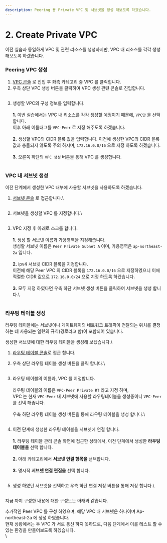 ```yaml
---
description: Peering 용 Private VPC 및 서브넷을 생성 해보도록 하겠습니다.
---
```


# 2. Create Private VPC

이전 실습과 동일하게 VPC 및 관련 리소스를 생성하지만, VPC 내 리소스를 각각 생성 해보도록 하겠습니다.

### Peering VPC 생성

1. [VPC 콘솔](https://ap-northeast-2.console.aws.amazon.com/vpcconsole/home?region=ap-northeast-2#vpcs:) 로 진입 후 좌측 카테고리 중 VPC 를 클릭힙니다.
2. 우측 상단 VPC 생성 버튼을 클릭하여 VPC 생성 관련 콘솔로 진입합니다.

<figure><img src="../.gitbook/assets/image (10) (1).png" alt=""><figcaption></figcaption></figure>

3. 생성할 VPC의 구성 정보를 입력합니다.\
   \
   **1.** 이번 실습에서는 VPC 내 리소스를 각각 생성할 예정이기 때문에, `VPC만` 을 선택 합니다.\
   이후 아래 이름태그를 `VPC-Peer` 로 지정 해주도록 하겠습니다.\
   \
   **2.** 생성할 VPC의 CIDR 블록 값을 입력합니다. 이전에 생성한 VPC의 CIDR 블록값과 충돌되지 않도록 주의 하시며, `172.16.0.0/16` 으로 지정 하도록 하겠습니다.\
   \
   **3.** 오른쪽 하단의 `VPC 생성` 버튼을 통해 VPC 를 생성합니다.

<figure><img src="../.gitbook/assets/image (11) (1).png" alt=""><figcaption></figcaption></figure>

### VPC 내 서브넷 생성

이전 단계에서 생성한 VPC 내부에 사용할 서브넷을 사용하도록 하겠습니다.

1.  [서브넷 콘솔](https://ap-northeast-2.console.aws.amazon.com/vpcconsole/home?region=ap-northeast-2#subnets:) 로 접근합니다.\


    <figure><img src="../.gitbook/assets/image (5) (1).png" alt=""><figcaption></figcaption></figure>
2.  서브넷을 생성할 VPC 를 지정합니다.\


    <figure><img src="../.gitbook/assets/image (1) (1) (1).png" alt=""><figcaption></figcaption></figure>
3.  VPC 지정 후 아래로 스크롤 합니다.\
    \
    **1.** 생성 할 서브넷 이름과 가용영역을 지정해줍니다.\
    생성할 서브넷 이름은 `Peer Private Subnet A` 이며, 가용영역은 `ap-northeast-2a` 입니다.\
    \
    **2.** ipv4 서브넷 CIDR 블록을 지정합니다. \
    이전에 해당 Peer VPC 의 CIDR 블록을 `172.16.0.0/16` 으로 지정하였으니 이에 적절한 CIDR 값으로 `172.16.0.0/24` 으로 지정 하도록 하겠습니다.\
    \
    **3.** 모두 지정 하였다면 우측 하단 서브넷 생성 버튼을 클릭하여 서브넷을 생성 합니다.\


    <figure><img src="../.gitbook/assets/image (2) (1) (1).png" alt=""><figcaption></figcaption></figure>

### 라우팅 테이블 생성

라우팅 테이블에는 서브넷이나 게이트웨이의 네트워크 트래픽이 전달되는 위치를 결정하는 데 사용되는 일련의 규칙(경로라고 함)이 포함되어 있습니다.

생성한 서브넷에 대한 라우팅 테이블을 생성해 보겠습니다.\


1. [라우팅 테이블 콘솔](https://ap-northeast-2.console.aws.amazon.com/vpcconsole/home?region=ap-northeast-2#RouteTables:)로 접근 합니다.
2.  우측 상단 라우팅 테이블 생성 버튼을 클릭 합니다.\


    <figure><img src="../.gitbook/assets/image (6) (1).png" alt=""><figcaption></figcaption></figure>
3.  라우팅 테이블의 이름과, VPC 를 지정합니다.\
    \
    라우팅 테이블의 이름은 `VPC-Peer Private RT` 라고 지정 하며, \
    VPC 는 현재 `VPC-Peer` 내 서브넷에 사용할 라우팅테이블을 생성중이니 `VPC-Peer` 를 선택 해줍니다.\
    \
    우측 하단 라우팅 테이블 생성 버튼을 통해 라우팅 테이블을 생성 합니다.\


    <figure><img src="../.gitbook/assets/image (5) (1) (1).png" alt=""><figcaption></figcaption></figure>
4. 이전 단계에 생성한 라우팅 테이블을 서브넷에 연결 합니다.\
   \
   **1.** 라우팅 테이블 관리 콘솔 화면에 접근한 상태에서, 이전 단계에서 생성한 **라우팅 테이블을** 선택 합니다.\
   \
   **2.** 아래 카테고리에서 **서브넷 연결 항목을** 선택합니다.\
   \
   **3.** 명시적 **서브넷 연결 편집을** 선택 합니다.

<figure><img src="../.gitbook/assets/image (14) (1).png" alt=""><figcaption></figcaption></figure>

5.  생성 하였던 서브넷을 선택하고 우측 하단 연결 저장 버튼을 통해 저장 합니다.\


    <figure><img src="../.gitbook/assets/image (15) (1).png" alt=""><figcaption></figcaption></figure>



지금 까지 구성한 내용에 대한 구성도는 아래와 같습니다.

추가적인 Peer VPC 를 구성 하였으며, 해당 VPC 내 서브넷은 하나이며 Ap-northeast-2a 에 생성 하였습니다.\
현재 상황에서는 두 VPC 가 서로 통신 하지 못하므로, 다음 단계에서 이를 테스트 할 수 있는 환경을 만들어보도록 하겠습니다.\
\


<figure><img src="../.gitbook/assets/image (16) (1).png" alt=""><figcaption></figcaption></figure>
